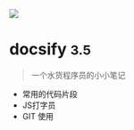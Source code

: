 <img src="./logo.ico" />

# docsify <small>3.5</small>

> 一个水货程序员的小小笔记

- 常用的代码片段
- JS打字员
- GIT 使用

<!-- [GitHub](https://github.com/docsifyjs/docsify/)
[Get Started](#docsify) -->